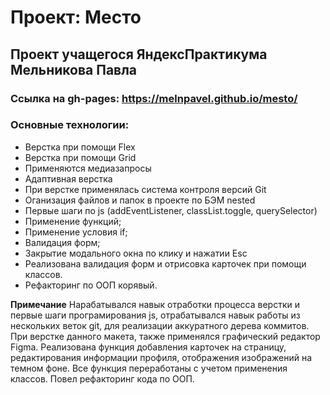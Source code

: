 # Проект: Место
## Проект учащегося ЯндексПрактикума Мельникова Павла

### Ссылка на gh-pages: https://melnpavel.github.io/mesto/

### Основные технологии:

* Верстка при помощи Flex
* Верстка при помощи Grid
* Применяются медиазапросы
* Адаптивная верстка
* При верстке применялась система контроля версий Git
* Оганизация файлов и папок в проекте по БЭМ nested
* Первые шаги по js (addEventListener, classList.toggle, querySelector)
* Применение функций;
* Применение условия if;
* Валидация форм;
* Закрытие модального окна по клику и нажатии Esc
* Реализована валидация форм и отрисовка карточек при помощи классов.
* Рефакторинг по ООП корявый.

**Примечание**
Нарабатывался навык отработки процесса верстки и первые шаги програмирования js, отрабатывался навык работы из нескольких веток git, для реализации аккуратного дерева коммитов.
При верстке данного макета, также применялся графический редактор Figma.
Реализована функция добавления карточек на страницу, редактирования информации профиля, отображения изображений на темном фоне.
Все функция переработаны с учетом применения классов. Повел рефакторинг кода по ООП.

